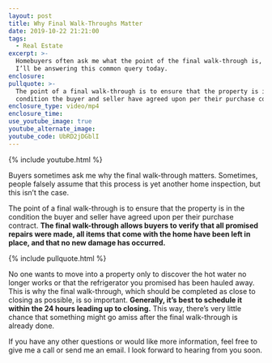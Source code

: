 ```yaml
---
layout: post
title: Why Final Walk-Throughs Matter
date: 2019-10-22 21:21:00
tags:
  - Real Estate
excerpt: >-
  Homebuyers often ask me what the point of the final walk-through is, and so
  I’ll be answering this common query today.
enclosure:
pullquote: >-
  The point of a final walk-through is to ensure that the property is in
  condition the buyer and seller have agreed upon per their purchase contract.
enclosure_type: video/mp4
enclosure_time:
use_youtube_image: true
youtube_alternate_image:
youtube_code: UbRD2jDGblI
---
```


{% include youtube.html %}

Buyers sometimes ask me why the final walk-through matters. Sometimes, people falsely assume that this process is yet another home inspection, but this isn’t the case.&nbsp;

The point of a final walk-through is to ensure that the property is in the condition the buyer and seller have agreed upon per their purchase contract. **The final walk-through allows buyers to verify that all promised repairs were made, all items that come with the home have been left in place, and that no new damage has occurred.**

{% include pullquote.html %}

No one wants to move into a property only to discover the hot water no longer works or that the refrigerator you promised has been hauled away. This is why the final walk-through, which should be completed as close to closing as possible, is so important. **Generally, it’s best to schedule it within the 24 hours leading up to closing.** This way, there’s very little chance that something might go amiss after the final walk-through is already done.&nbsp;

If you have any other questions or would like more information, feel free to give me a call or send me an email. I look forward to hearing from you soon.<br>&nbsp;

&nbsp;
